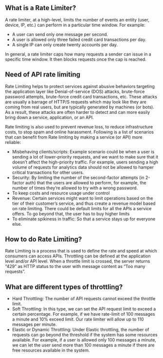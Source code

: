 ## What is a Rate Limiter?
A rate limiter, at a high-level, limits the number of events an entity (user, device, IP, etc.) can perform in a particular time window. For example:

* A user can send only one message per second.
* A user is allowed only three failed credit card transactions per day.
* A single IP can only create twenty accounts per day.

In general, a rate limiter caps how many requests a sender can issue in a specific time window. It then blocks requests once the cap is reached.

## Need of API rate limiting
Rate Limiting helps to protect services against abusive behaviors targeting the application layer like Denial-of-service (DOS) attacks, brute-force password attempts, brute-force credit card transactions, etc. These attacks are usually a barrage of HTTP/S requests which may look like they are coming from real users, but are typically generated by machines (or bots). As a result, these attacks are often harder to detect and can more easily bring down a service, application, or an API.

Rate limiting is also used to prevent revenue loss, to reduce infrastructure costs, to stop spam and online harassment. Following is a list of scenarios that can benefit from Rate limiting by making a service (or API) more reliable:

* Misbehaving clients/scripts: Example scenario could be when a user is sending a lot of lower-priority requests, and we want to make sure that it doesn’t affect the high-priority traffic. For example, users sending a high volume of requests for analytics data should not be allowed to hamper critical transactions for other users.
* Security: By limiting the number of the second-factor attempts (in 2-factor auth) that the users are allowed to perform, for example, the number of times they’re allowed to try with a wrong password.
* To keep costs and resource usage under control
* Revenue: Certain services might want to limit operations based on the tier of their customer’s service, and thus create a revenue model based on rate limiting. There could be default limits for all the APIs a service offers. To go beyond that, the user has to buy higher limits
* To eliminate spikiness in traffic: So that a service stays up for everyone else.

## How to do Rate Limiting?
Rate Limiting is a process that is used to define the rate and speed at which consumers can access APIs. Throttling can be defined at the application level and/or API level. When a throttle limit is crossed, the server returns “429” as HTTP status to the user with message content as “Too many requests”.

## What are different types of throttling?

* Hard Throttling: The number of API requests cannot exceed the throttle limit.
* Soft Throttling: In this type, we can set the API request limit to exceed a certain percentage. For example, if we have rate-limit of 100 messages a minute and 10% exceed limit. Our rate limiter will allow up to 110 messages per minute.
* Elastic or Dynamic Throttling: Under Elastic throttling, the number of requests can go beyond the threshold if the system has some resources available. For example, if a user is allowed only 100 messages a minute, we can let the user send more than 100 messages a minute if there are free resources available in the system.




